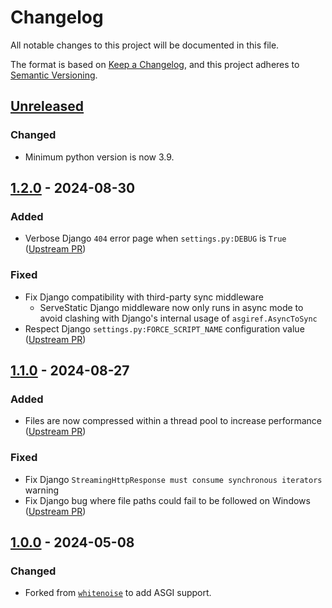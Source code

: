 # Changelog

All notable changes to this project will be documented in this file.

<!--attr-start-->

The format is based on [Keep a Changelog](https://keepachangelog.com/en/1.0.0/), and this project adheres to [Semantic Versioning](https://semver.org/spec/v2.0.0.html).

<!--attr-end-->

<!--
Using the following categories, list your changes in this order:

### Added
-   for new features.

### Changed
-   for changes in existing functionality.

### Deprecated
-   for soon-to-be removed features.

### Removed
-   for removed features.

### Fixed
-   for bug fixes.

### Security
-   for vulnerability fixes.
 -->

<!--changelog-start-->

## [Unreleased](https://github.com/Archmonger/ServeStatic/compare/1.2.0...HEAD)

### Changed

-   Minimum python version is now 3.9.

## [1.2.0](https://github.com/Archmonger/ServeStatic/compare/1.1.0...1.2.0) - 2024-08-30

### Added

-   Verbose Django `404` error page when `settings.py:DEBUG` is `True` ([Upstream PR](https://github.com/evansd/whitenoise/pull/366))

### Fixed

-   Fix Django compatibility with third-party sync middleware
    -   ServeStatic Django middleware now only runs in async mode to avoid clashing with Django's internal usage of `asgiref.AsyncToSync`
-   Respect Django `settings.py:FORCE_SCRIPT_NAME` configuration value ([Upstream PR](https://github.com/evansd/whitenoise/pull/486))

## [1.1.0](https://github.com/Archmonger/ServeStatic/compare/1.0.0...1.1.0) - 2024-08-27

### Added

-   Files are now compressed within a thread pool to increase performance ([Upstream PR](https://github.com/evansd/whitenoise/pull/484))

### Fixed

-   Fix Django `StreamingHttpResponse must consume synchronous iterators` warning
-   Fix Django bug where file paths could fail to be followed on Windows ([Upstream PR](https://github.com/evansd/whitenoise/pull/474))

## [1.0.0](https://github.com/Archmonger/ServeStatic/releases/tag/1.0.0) - 2024-05-08

### Changed

-   Forked from [`whitenoise`](https://github.com/evansd/whitenoise) to add ASGI support.
